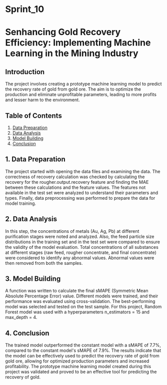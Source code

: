 # Sprint_10

# Senhancing Gold Recovery Efficiency: Implementing Machine Learning in the Mining Industry

## Introduction

The project involves creating a prototype machine learning model to predict the recovery rate of gold from gold ore. The aim is to optimize the production and eliminate unprofitable parameters, leading to more profits and lesser harm to the environment.

## Table of Contents

1. [Data Preparation](#data-preparation)
2. [Data Analysis](#data-analysis)
3. [Model Building](#model-building)
4. [Conclusion](#conclusion)

<a name="data-preparation"></a>
## 1. Data Preparation

The project started with opening the data files and examining the data. The correctness of recovery calculation was checked by calculating the recovery for the rougher.output.recovery feature and finding the MAE between these calculations and the feature values. The features not available in the test set were analyzed to understand their parameters and types. Finally, data preprocessing was performed to prepare the data for model training.

<a name="data-analysis"></a>
## 2. Data Analysis

In this step, the concentrations of metals (Au, Ag, Pb) at different purification stages were noted and analyzed. Also, the feed particle size distributions in the training set and in the test set were compared to ensure the validity of the model evaluation. Total concentrations of all substances at different stages (raw feed, rougher concentrate, and final concentrate) were considered to identify any abnormal values. Abnormal values were then removed from both the samples.

<a name="model-building"></a>
## 3. Model Building

A function was written to calculate the final sMAPE (Symmetric Mean Absolute Percentage Error) value. Different models were trained, and their performance was evaluated using cross-validation. The best-performing model was selected and tested on the test sample. For this project, Random Forest model was used with a hyperparameters n_estimators = 15 and max_depth = 4.

<a name="conclusion"></a>
## 4. Conclusion

The trained model outperformed the constant model with a sMAPE of 7.7%, compared to the constant model's sMAPE of 7.9%. The results indicate that the model can be effectively used to predict the recovery rate of gold from gold ore, allowing for optimized production parameters and increased profitability. The prototype machine learning model created during this project was validated and proved to be an effective tool for predicting the recovery of gold.
